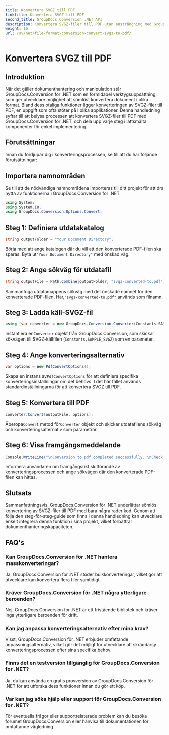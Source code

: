 ```yaml
---
title: Konvertera SVGZ till PDF
linktitle: Konvertera SVGZ till PDF
second_title: GroupDocs.Conversion .NET API
description: Konvertera SVGZ-filer till PDF utan ansträngning med GroupDocs.Conversion för .NET. Utforska steg-för-steg handledning och släpp lös sömlösa dokumenthanteringsfunktioner.
weight: 16
url: /sv/net/file-format-conversion-convert-svgz-to-pdf/
---
```


# Konvertera SVGZ till PDF

## Introduktion
När det gäller dokumenthantering och manipulation står GroupDocs.Conversion för .NET som en formidabel verktygsuppsättning, som ger utvecklare möjlighet att sömlöst konvertera dokument i olika format. Bland dess otaliga funktioner ligger konverteringen av SVGZ-filer till PDF, en uppgift som ofta stöter på i olika applikationer. Denna handledning syftar till att belysa processen att konvertera SVGZ-filer till PDF med GroupDocs.Conversion för .NET, och dela upp varje steg i lättsmälta komponenter för enkel implementering.
## Förutsättningar
Innan du fördjupar dig i konverteringsprocessen, se till att du har följande förutsättningar:

## Importera namnområden
Se till att de nödvändiga namnområdena importeras till ditt projekt för att dra nytta av funktionerna i GroupDocs.Conversion for .NET.
```csharp
using System;
using System.IO;
using GroupDocs.Conversion.Options.Convert;
```

## Steg 1: Definiera utdatakatalog
```csharp
string outputFolder = "Your Document Directory";
```
 Börja med att ange katalogen där du vill att den konverterade PDF-filen ska sparas. Byta ut`"Your Document Directory"` med önskad väg.
## Steg 2: Ange sökväg för utdatafil
```csharp
string outputFile = Path.Combine(outputFolder, "svgz-converted-to.pdf");
```
 Sammanfoga utdatamappens sökväg med det önskade namnet för den konverterade PDF-filen. Här,`"svgz-converted-to.pdf"` används som filnamn.
## Steg 3: Ladda käll-SVGZ-fil
```csharp
using (var converter = new GroupDocs.Conversion.Converter(Constants.SAMPLE_SVGZ))
```
 Instantiera en`Converter` objekt från GroupDocs.Conversion, som skickar sökvägen till SVGZ-källfilen (`Constants.SAMPLE_SVGZ`) som en parameter.
## Steg 4: Ange konverteringsalternativ
```csharp
var options = new PdfConvertOptions();
```
 Skapa en instans av`PdfConvertOptions` för att definiera specifika konverteringsinställningar om det behövs. I det här fallet används standardinställningarna för att konvertera SVGZ till PDF.
## Steg 5: Konvertera till PDF
```csharp
converter.Convert(outputFile, options);
```
 Åberopa`Convert` metod för`Converter` objekt och skickar utdatafilens sökväg och konverteringsalternativ som parametrar.
## Steg 6: Visa framgångsmeddelande
```csharp
Console.WriteLine("\nConversion to pdf completed successfully. \nCheck output in {0}", outputFolder);
```
Informera användaren om framgångsrikt slutförande av konverteringsprocessen och ange sökvägen där den konverterade PDF-filen kan hittas.

## Slutsats
Sammanfattningsvis, GroupDocs.Conversion för .NET underlättar sömlös konvertering av SVGZ-filer till PDF med bara några rader kod. Genom att följa den steg-för-steg-guide som finns i denna handledning kan utvecklare enkelt integrera denna funktion i sina projekt, vilket förbättrar dokumenthanteringskapaciteten.
## FAQ's
### Kan GroupDocs.Conversion för .NET hantera masskonverteringar?
Ja, GroupDocs.Conversion for .NET stöder bulkkonverteringar, vilket gör att utvecklare kan konvertera flera filer samtidigt.
### Kräver GroupDocs.Conversion för .NET några ytterligare beroenden?
Nej, GroupDocs.Conversion for .NET är ett fristående bibliotek och kräver inga ytterligare beroenden för drift.
### Kan jag anpassa konverteringsalternativ efter mina krav?
Visst, GroupDocs.Conversion för .NET erbjuder omfattande anpassningsalternativ, vilket gör det möjligt för utvecklare att skräddarsy konverteringsprocessen efter sina specifika behov.
### Finns det en testversion tillgänglig för GroupDocs.Conversion for .NET?
Ja, du kan använda en gratis provversion av GroupDocs.Conversion för .NET för att utforska dess funktioner innan du gör ett köp.
### Var kan jag söka hjälp eller support för GroupDocs.Conversion for .NET?
För eventuella frågor eller supportrelaterade problem kan du besöka forumet GroupDocs.Conversion eller hänvisa till dokumentationen för omfattande vägledning.